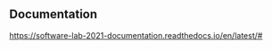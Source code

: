 Documentation
--------------------
https://software-lab-2021-documentation.readthedocs.io/en/latest/#

